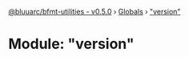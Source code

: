 [@bluuarc/bfmt-utilities - v0.5.0](../README.md) › [Globals](../globals.md) › ["version"](_version_.md)

# Module: "version"


